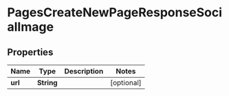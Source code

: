 

# PagesCreateNewPageResponseSocialImage


## Properties

| Name | Type | Description | Notes |
|------------ | ------------- | ------------- | -------------|
|**url** | **String** |  |  [optional] |



